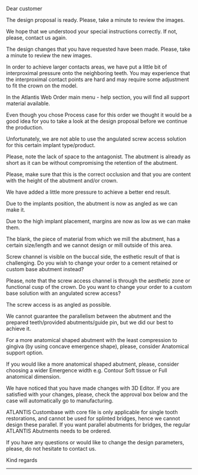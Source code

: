 Dear customer

The design proposal is ready. Please, take a minute to review the images.

We hope that we understood your special instructions correctly. If not, please, contact us again.

The design changes that you have requested have been made. Please, take a minute to review the new images.

In order to achieve larger contacts areas, we have put a little bit of interproximal pressure onto the neighboring teeth. You may experience that the interproximal contact points are hard and may require some adjustment to fit the crown on the model.

In the Atlantis Web Order main menu - help section, you will find all support material available.

Even though you chose Process case for this order we thought it would be a good idea for you to take a look at the design proposal before we continue the production.

Unfortunately, we are not able to use the angulated screw access solution for this certain implant type/product.

Please, note the lack of space to the antagonist. The abutment is already as short as it can be without compromising the retention of the abutment.

Please, make sure that this is the correct occlusion and that you are content with the height of the abutment and/or crown.

We have added a little more pressure to achieve a better end result.

Due to the implants position, the abutment is now as angled as we can make it.

Due to the high implant placement, margins are now as low as we can make them.

The blank, the piece of material from which we mill the abutment, has a certain size/length and we cannot design or mill outside of this area.

Screw channel is visible on the buccal side, the esthetic result of that is challenging. Do you wish to change your order to a cement retained or custom base abutment instead?

Please, note that the screw access channel is through the aesthetic zone or functional cusp of the crown. Do you want to change your order to a custom base solution with an angulated screw access?

The screw access is as angled as possible.

We cannot guarantee the parallelism between the abutment and the prepared teeth/provided abutments/guide pin, but we did our best to achieve it.

For a more anatomical shaped abutment with the least compression to gingiva (by using concave emergence shape), please, consider Anatomical support option.

If you would like a more anatomical shaped abutment, please, consider choosing a wider Emergence width e.g. Contour Soft tissue or Full anatomical dimension.

We have noticed that you have made changes with 3D Editor. If you are satisfied with your changes, please, check the approval box below and the case will automatically go to manufacturing.

ATLANTIS Custombase with core file is only applicable for single tooth restorations, and cannot be used for splinted bridges, hence we cannot design these parallel. If you want parallel abutments for bridges, the regular ATLANTIS Abutments needs to be ordered.

If you have any questions or would like to change the design parameters, please, do not hesitate to contact us.

Kind regards



---


